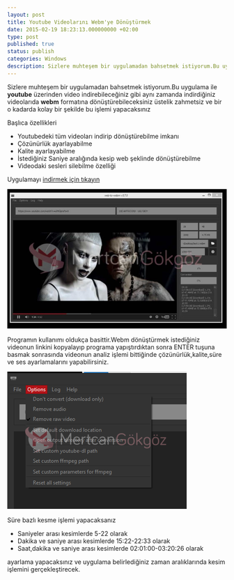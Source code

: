 ```yaml
---
layout: post
title: Youtube Videolarını Webm'ye Dönüştürmek
date: 2015-02-19 18:23:13.000000000 +02:00
type: post
published: true
status: publish
categories: Windows
description: Sizlere muhteşem bir uygulamadan bahsetmek istiyorum.Bu uygulama youtube üzerinden video indirebileceğiniz gibi aynı zamanda indirdiğiniz videolarıda
---
```

Sizlere muhteşem bir uygulamadan bahsetmek istiyorum.Bu uygulama ile **youtube** üzerinden video indirebileceğiniz gibi aynı zamanda indirdiğiniz videolarıda **webm** formatına dönüştürebileceksiniz üstelik zahmetsiz ve bir o kadarda kolay bir şekilde bu işlemi yapacaksınız

Başlıca özellikleri

- Youtubedeki tüm videoları indirip dönüştürebilme imkanı
- Çözünürlük ayarlayabilme
- Kalite ayarlayabilme
- İstediğiniz Saniye aralığında kesip web şeklinde dönüştürebilme
- Videodaki sesleri silebilme özelliği

Uygulamayı [indirmek için tıkayın](https://solusipse.github.io/web-to-webm/)

![youtubetowebmgorsel1](/assets/youtubetowebmgorsel1-e1424362425753.jpg)

Programın kullanımı oldukça basittir.Webm dönüştürmek istediğiniz videonun linkini kopyalayıp programa yapıştırdıktan sonra ENTER tuşuna basmak sonrasında videonun analiz işlemi bittiğinde çözünürlük,kalite,süre ve ses ayarlamalarını yapabilirsiniz.

![youtubetowebmgorsel2](/assets/youtubetowebmgorsel2.png)

Süre bazlı kesme işlemi yapacaksanız

- Saniyeler arası kesimlerde 5-22 olarak
- Dakika ve saniye arası kesimlerde 15:22-22:33 olarak
- Saat,dakika ve saniye arası kesimlerde 02:01:00-03:20:26 olarak

ayarlama yapacaksınız ve uygulama belirlediğiniz zaman aralıklarında kesim işlemini gerçekleştirecek.
